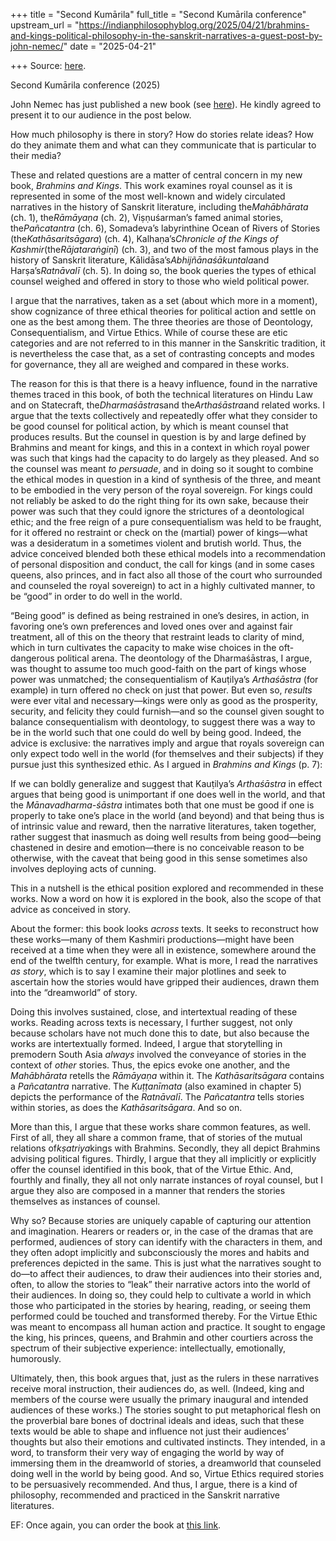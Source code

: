 +++
title = "Second Kumārila"
full_title = "Second Kumārila conference"
upstream_url = "https://indianphilosophyblog.org/2025/04/21/brahmins-and-kings-political-philosophy-in-the-sanskrit-narratives-a-guest-post-by-john-nemec/"
date = "2025-04-21"

+++
Source: [here](https://indianphilosophyblog.org/2025/04/21/brahmins-and-kings-political-philosophy-in-the-sanskrit-narratives-a-guest-post-by-john-nemec/).

Second Kumārila conference (2025)

John Nemec has just published a new book (see [here](https://global.oup.com/academic/product/brahmins-and-kings-9780197791998?cc=us&lang=en&)). He kindly agreed to present it to our audience in the post below.

How much philosophy is there in story? How do stories relate ideas?
How do they animate them and what can they communicate that is particular to their media?

These and related questions are a matter of central concern in my new book, *Brahmins and Kings*. This work examines royal counsel as it is represented in some of the most well-known and widely circulated narratives in the history of Sanskrit literature, including the*Mahābhārata* (ch. 1), the*Rāmāyaṇa* (ch. 2), Viṣṇuśarman’s famed animal stories, the*Pañcatantra* (ch. 6), Somadeva’s labyrinthine Ocean of Rivers of Stories (the*Kathāsaritsāgara*) (ch. 4), Kalhaṇa’s*Chronicle of the Kings of Kashmir*(the*Rājataraṅgiṇī*) (ch. 3), and two of the most famous plays in the history of Sanskrit literature, Kālidāsa’s*Abhijñānaśākuntala*and Harṣa’s*Ratnāvalī* (ch. 5). In doing so, the book queries the types of ethical counsel weighed and offered in story to those who wield political power. 

I argue that the narratives, taken as a set (about which more in a moment), show cognizance of three ethical theories for political action and settle on one as the best among them. The three theories are those of Deontology, Consequentialism, and Virtue Ethics. While of course these are etic categories and are not referred to in this manner in the Sanskritic tradition, it is nevertheless the case that, as a set of contrasting concepts and modes for governance, they all are weighed and compared in these works.

The reason for this is that there is a heavy influence, found in the narrative themes traced in this book, of both the technical literatures on Hindu Law and on Statecraft, the*Dharmaśāstra*sand the*Arthaśāstra*and related works. I argue that the texts collectively and repeatedly offer what they consider to be good counsel for political action, by which is meant counsel that produces results.
But the counsel in question is by and large defined by Brahmins and meant for kings, and this in a context in which royal power was such that kings had the capacity to do largely as they pleased. And so the counsel was meant *to persuade*, and in doing so it sought to combine the ethical modes in question in a kind of synthesis of the three, and meant to be embodied in the very person of the royal sovereign. For kings could not reliably be asked to do the right thing for its own sake, because their power was such that they could ignore the strictures of a deontological ethic; and the free reign of a pure consequentialism was held to be fraught, for it offered no restraint or check on the (martial) power of kings—what was a desideratum in a sometimes violent and brutish world. Thus, the advice conceived blended both these ethical models into a recommendation of personal disposition and conduct, the call for kings (and in some cases queens, also princes, and in fact also all those of the court who surrounded and counseled the royal sovereign) to act in a highly cultivated manner, to be “good” in order to do well in the world. 

“Being good” is defined as being restrained in one’s desires, in action, in favoring one’s own preferences and loved ones over and against fair treatment, all of this on the theory that restraint leads to clarity of mind, which in turn cultivates the capacity to make wise choices in the oft-dangerous political arena. The deontology of the Dharmaśāstras, I argue, was thought to assume too much good-faith on the part of kings whose power was unmatched; the consequentialism of Kauṭilya’s *Arthaśāstra* (for example) in turn offered no check on just that power. But even so, *results* were ever vital and necessary—kings were only as good as the prosperity, security, and felicity they could furnish—and so the counsel given sought to balance consequentialism with deontology, to suggest there was a way to be in the world such that one could do well by being good. Indeed, the advice is exclusive: the narratives imply and argue that royals sovereign can only expect todo well in the world (for themselves and their subjects) if they pursue just this synthesized ethic. As I argued in *Brahmins and Kings* (p. 7):

If we can boldly generalize and suggest that Kauṭilya’s *Arthaśāstra* in effect argues that being good is unimportant if one does well in the world, and that the *Mānavadharma-śāstra* intimates both that one must be good if one is properly to take one’s place in the world (and beyond) and that being thus is of intrinsic value and reward, then the narrative literatures, taken together, rather suggest that inasmuch as doing well results from being good—being chastened in desire and emotion—there is no conceivable reason to be otherwise, with the caveat that being good in this sense sometimes also involves deploying acts of cunning.

This in a nutshell is the ethical position explored and recommended in these works. Now a word on how it is explored in the book, also the scope of that advice as conceived in story. 

About the former: this book looks *across* texts. It seeks to reconstruct how these works—many of them Kashmiri productions—might have been received at a time when they were all in existence, somewhere around the end of the twelfth century, for example. What is more, I read the narratives *as story*, which is to say I examine their major plotlines and seek to ascertain how the stories would have gripped their audiences, drawn them into the “dreamworld” of story.

Doing this involves sustained, close, and intertextual reading of these works. Reading across texts is necessary, I further suggest, not only because scholars have not much done this to date, but also because the works are intertextually formed. Indeed, I argue that storytelling in premodern South Asia *always* involved the conveyance of stories in the context of *other* stories. Thus, the epics evoke one another, and the *Mahābhārata* retells the *Rāmāyaṇa* within it. The *Kathāsaritsāgara* contains a *Pañcatantra* narrative. The *Kuṭṭanīmata* (also examined in chapter 5) depicts the performance of the *Ratnāvalī*. The *Pañcatantra* tells stories within stories, as does the *Kathāsaritsāgara*. And so on.

More than this, I argue that these works share common features, as well. First of all, they all share a common frame, that of stories of the mutual relations of*kṣatriya*kings with Brahmins. Secondly, they all depict Brahmins advising political figures. Thirdly, I argue that they all implicitly or explicitly offer the counsel identified in this book, that of the Virtue Ethic. And, fourthly and finally, they all not only narrate instances of royal counsel, but I argue they also are composed in a manner that renders the stories themselves as instances of counsel.

Why so? Because stories are uniquely capable of capturing our attention and imagination. Hearers or readers or, in the case of the dramas that are performed, audiences of story can identify with the characters in them, and they often adopt implicitly and subconsciously the mores and habits and preferences depicted in the same. This is just what the narratives sought to do—to affect their audiences, to draw their audiences into their stories and, often, to allow the stories to “leak” their narrative actors into the world of their audiences. In doing so, they could help to cultivate a world in which those who participated in the stories by hearing, reading, or seeing them performed could be touched and transformed thereby. For the Virtue Ethic was meant to encompass all human action and practice. It sought to engage the king, his princes, queens, and Brahmin and other courtiers across the spectrum of their subjective experience: intellectually, emotionally, humorously.

  
Ultimately, then, this book argues that, just as the rulers in these narratives receive moral instruction, their audiences do, as well.
(Indeed, king and members of the course were usually the primary inaugural and intended audiences of these works.) The stories sought to put metaphorical flesh on the proverbial bare bones of doctrinal ideals and ideas, such that these texts would be able to shape and influence not just their audiences’ thoughts but also their emotions and cultivated instincts. They intended, in a word, to transform their very way of engaging the world by way of immersing them in the dreamworld of stories, a dreamworld that counseled doing well in the world by being good. And so, Virtue Ethics required stories to be persuasively recommended. And thus, I argue, there is a kind of philosophy, recommended and practiced in the Sanskrit narrative literatures.

EF: Once again, you can order the book at [this link](https://global.oup.com/academic/product/brahmins-and-kings-9780197791998?cc=us&lang=en&).
